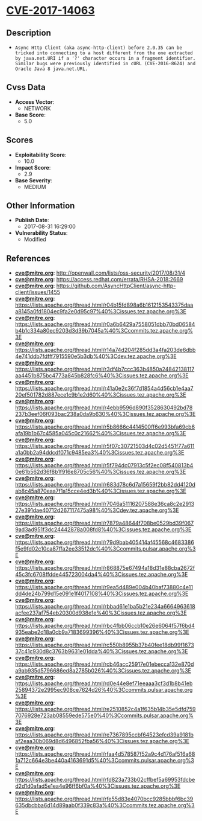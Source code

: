 
# [CVE-2017-14063](http://openwall.com/lists/oss-security/2017/08/31/4)

## Description

- `Async Http Client (aka async-http-client) before 2.0.35 can be tricked into connecting to a host different from the one extracted by java.net.URI if a '?' character occurs in a fragment identifier. Similar bugs were previously identified in cURL (CVE-2016-8624) and Oracle Java 8 java.net.URL.`

## Cvss Data

- **Access Vector**:
  - NETWORK
- **Base Score**:
  - 5.0

## Scores

- **Exploitability Score**:
  - 10.0
- **Impact Score**:
  - 2.9
- **Base Severity**:
  - MEDIUM

## Other Information

- **Publish Date**:
  - 2017-08-31 16:29:00
- **Vulnerability Status**:
  - Modified

## References

- **cve@mitre.org**: http://openwall.com/lists/oss-security/2017/08/31/4
- **cve@mitre.org**: https://access.redhat.com/errata/RHSA-2018:2669
- **cve@mitre.org**: https://github.com/AsyncHttpClient/async-http-client/issues/1455
- **cve@mitre.org**: https://lists.apache.org/thread.html/r04b15fd898a6b1612153543375daaa8145a0fd1804ec9fa2e0d95c97%40%3Cissues.tez.apache.org%3E
- **cve@mitre.org**: https://lists.apache.org/thread.html/r0a6b6429a7558051dbb70bd06584b4b1c334a80ec9203d3d39b7045a%40%3Ccommits.tez.apache.org%3E
- **cve@mitre.org**: https://lists.apache.org/thread.html/r14a74d204f285dd3a4fa203de6dbb4e741ddb7fdfff7915590e5b3db%40%3Cdev.tez.apache.org%3E
- **cve@mitre.org**: https://lists.apache.org/thread.html/r3df4b7ccc363b4850a24842138117aa4451b875bc4773a845b828fc6%40%3Cissues.tez.apache.org%3E
- **cve@mitre.org**: https://lists.apache.org/thread.html/r41a0e2c36f7d1854a4d56cb1e4aa720ef501782d887ece1c9b1e2d60%40%3Cissues.tez.apache.org%3E
- **cve@mitre.org**: https://lists.apache.org/thread.html/r4ebb9596d890f3528630492bd78237b3eef06f093bac238a0da9b630%40%3Cissues.tez.apache.org%3E
- **cve@mitre.org**: https://lists.apache.org/thread.html/r5b8666c4414500ff6e993bfa69cb6afa19b1b67c4585a045c0c21662%40%3Cissues.tez.apache.org%3E
- **cve@mitre.org**: https://lists.apache.org/thread.html/r5f07c30721503d4c02d5451f77a611a1a0bb2a94ddcdf071c9485ea3%40%3Cissues.tez.apache.org%3E
- **cve@mitre.org**: https://lists.apache.org/thread.html/r5f794dc07913c5f2ec08f540813b40e61b562d36f8b1f916e8705c56%40%3Cissues.tez.apache.org%3E
- **cve@mitre.org**: https://lists.apache.org/thread.html/r683d78c6d7a15659f2bb82dd4120dab8c45a870eaa7f1a15cce4ed3b%40%3Cissues.tez.apache.org%3E
- **cve@mitre.org**: https://lists.apache.org/thread.html/r7046a51116207588e36ca8c2e291327e391dae40712d267117475a98%40%3Cdev.tez.apache.org%3E
- **cve@mitre.org**: https://lists.apache.org/thread.html/r7879a48644f708be0529bd39f0679ad3ad951f3dc24442878a008fd8%40%3Cissues.tez.apache.org%3E
- **cve@mitre.org**: https://lists.apache.org/thread.html/r79d9bab405414af45568c4683386f5e9fd02c10ca87ffa2ee33512dc%40%3Ccommits.pulsar.apache.org%3E
- **cve@mitre.org**: https://lists.apache.org/thread.html/r868875e67494a18d31e88cba2672f45c3fc6708ffdde445723004da4%40%3Cissues.tez.apache.org%3E
- **cve@mitre.org**: https://lists.apache.org/thread.html/r9ea5d489e004b40baf73880c4e11dd4de24b799d15e091e1f4017108%40%3Cissues.tez.apache.org%3E
- **cve@mitre.org**: https://lists.apache.org/thread.html/rbbad61e1ba5b21e234a6664963618acfee237af754eb20300d938e1e%40%3Cissues.tez.apache.org%3E
- **cve@mitre.org**: https://lists.apache.org/thread.html/rbc4fbb06ccb10e26e6064f57f6bd4935eabe2d18a0cb9a7183699396%40%3Cissues.tez.apache.org%3E
- **cve@mitre.org**: https://lists.apache.org/thread.html/rc550b8955b37b40fee18db99f167337c41c930d8c3763b9631e01dda%40%3Cissues.tez.apache.org%3E
- **cve@mitre.org**: https://lists.apache.org/thread.html/rcb46acc25917e01ebecca132e870da9ab935d5796686ed8a2785b026%40%3Cissues.tez.apache.org%3E
- **cve@mitre.org**: https://lists.apache.org/thread.html/rd0e44e8ef71eeaaa3cf3d1b8b41eb25894372e2995ec908ce7624d26%40%3Ccommits.pulsar.apache.org%3E
- **cve@mitre.org**: https://lists.apache.org/thread.html/re2510852c4a1f635b14b35e5dfd7597076928e723ab08559ede575e0%40%3Ccommits.pulsar.apache.org%3E
- **cve@mitre.org**: https://lists.apache.org/thread.html/re7367895ccbf64523efcd39a9181baf2eaa30b069d8d6496852fba56%40%3Cissues.tez.apache.org%3E
- **cve@mitre.org**: https://lists.apache.org/thread.html/rfaa4d578587f52a9c4d176af516a681a712c664e3be440a4163691d5%40%3Ccommits.pulsar.apache.org%3E
- **cve@mitre.org**: https://lists.apache.org/thread.html/rfd823a733b02cffbef5a69953fdcbed2d1d0afad5e1ea4e96ff6bf0a%40%3Cissues.tez.apache.org%3E
- **cve@mitre.org**: https://lists.apache.org/thread.html/rfe55d83e4070bcc9285bbbf6bc39635dbcbba6d14d89aab0f339c83a%40%3Ccommits.tez.apache.org%3E
